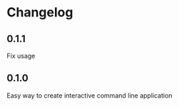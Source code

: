 # Changelog

## 0.1.1

Fix usage

## 0.1.0

Easy way to create interactive command line application
